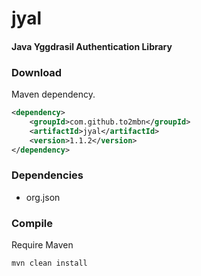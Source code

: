 # jyal
#### Java Yggdrasil Authentication Library

### Download
Maven dependency.<br/>
```xml
<dependency>
	<groupId>com.github.to2mbn</groupId>
	<artifactId>jyal</artifactId>
	<version>1.1.2</version>
</dependency>
```

### Dependencies
* org.json

### Compile
Require Maven

	mvn clean install


